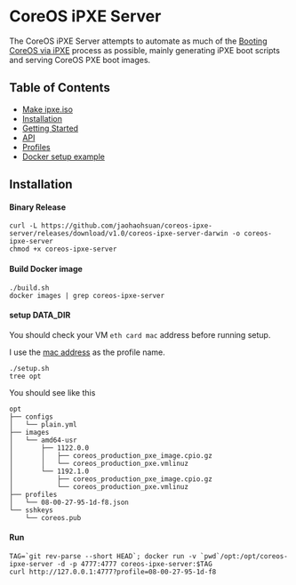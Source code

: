 # CoreOS iPXE Server

The CoreOS iPXE Server attempts to automate as much of the [Booting CoreOS via iPXE](https://coreos.com/docs/running-coreos/bare-metal/booting-with-ipxe/) process as possible, mainly generating iPXE boot scripts and serving CoreOS PXE boot images.

## Table of Contents

- [Make ipxe.iso](ipxe/README.md)
- [Installation](#installation)
- [Getting Started](docs/getting_started.md)
- [API](docs/api.md)
- [Profiles](docs/profiles.md)
- [Docker setup example](docs/docker.md)

## Installation

#### Binary Release

```
curl -L https://github.com/jaohaohsuan/coreos-ipxe-server/releases/download/v1.0/coreos-ipxe-server-darwin -o coreos-ipxe-server
chmod +x coreos-ipxe-server
```

#### Build Docker image

```
./build.sh
docker images | grep coreos-ipxe-server
```
#### setup DATA_DIR
You should check your VM `eth card mac` address before running setup.

I use the [mac address](ipxe/scripts/coreos-macd.ipxe#L5) as the profile name.
```
./setup.sh
tree opt
```
You should see like this
```
opt
├── configs
│   └── plain.yml
├── images
│   └── amd64-usr
│       ├── 1122.0.0
│       │   ├── coreos_production_pxe_image.cpio.gz
│       │   └── coreos_production_pxe.vmlinuz
│       └── 1192.1.0
│           ├── coreos_production_pxe_image.cpio.gz
│           └── coreos_production_pxe.vmlinuz
├── profiles
│   └── 08-00-27-95-1d-f8.json
└── sshkeys
    └── coreos.pub
```

#### Run

```
TAG=`git rev-parse --short HEAD`; docker run -v `pwd`/opt:/opt/coreos-ipxe-server -d -p 4777:4777 coreos-ipxe-server:$TAG
curl http://127.0.0.1:4777?profile=08-00-27-95-1d-f8
```
